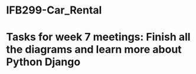 # IFB299-Car_Rental
# Tasks for week 7 meetings: Finish all the diagrams and learn more about Python Django

